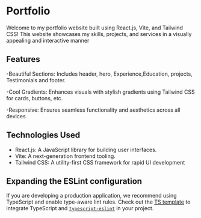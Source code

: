 # Portfolio

Welcome to my portfolio website built using React.js, Vite, and Tailwind CSS! This website showcases my skills, projects, and services in a visually appealing and interactive manner
## Features
-Beautiful Sections: Includes header, hero, Experience,Education, projects, Testimonials and footer.

-Cool Gradients: Enhances visuals with stylish gradients using Tailwind CSS for cards, buttons, etc.

-Responsive: Ensures seamless functionality and aesthetics across all devices

## Technologies Used
* React.js: A JavaScript library for building user interfaces.
* Vite: A next-generation frontend tooling.
* Tailwind CSS: A utility-first CSS framework for rapid UI development

## Expanding the ESLint configuration

If you are developing a production application, we recommend using TypeScript and enable type-aware lint rules. Check out the [TS template](https://github.com/vitejs/vite/tree/main/packages/create-vite/template-react-ts) to integrate TypeScript and [`typescript-eslint`](https://typescript-eslint.io) in your project.
